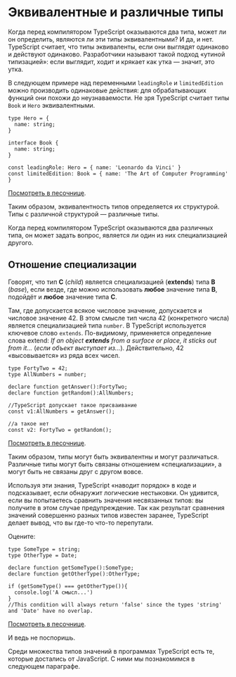 # Эквивалентные и различные типы

Когда перед компилятором TypeScript оказываются два типа, может ли он определить, являются ли эти типы эквивалентными? И да, и нет. TypeScript считает, что типы эквиваленты, если они выглядят одинаково и действуют одинаково. Разработчики называют такой подход «утиной типизацией»: если выглядит, ходит и крякает как утка — значит, это утка.

В следующем примере над переменными `leadingRole` и `limitedEdition` можно производить одинаковые действия: для обрабатывающих функций они похожи до неузнаваемости. Не зря TypeScript считает типы `Book` и `Hero` эквивалентными.

```tsx
type Hero = {
  name: string;
}

interface Book {
  name: string;
}

const leadingRole: Hero = { name: 'Leonardo da Vinci' }
const limitedEdition: Book = { name: 'The Art of Computer Programming' }
```

[Посмотреть в песочнице](https://www.typescriptlang.org/play?#code/C4TwDgpgBAEhBOB7KBeKBvAsAKClAdgIYC2EAXFAM7DwCW+A5gNw4C+OO9wCAZoQMbQAQokQBrDDjxFSFanUYts7bDn6J81KABsIhACb0GAJUS6KcJKgwES5KAHIAMhA2F4+5PsJQAavX5aBygVdU1gHVpiWm59AFFDYFoNChFxa3RbWUcAFQALaABBeAjEHigAYURiMABXbngoAAUkBngSaMZg1iA).

Таким образом, эквивалентность типов определяется их структурой. Типы с различной структурой — различные типы.

Когда перед компилятором TypeScript оказываются два различных типа, он может задать вопрос, является ли один из них специализацией другого.

## Отношение специализации

Говорят, что тип **C** (_child_) является специализацией (**extends**) типа **B** (_base_), если везде, где можно использовать **любое** значение типа **B**, подойдёт и **любое** значение типа **С**.

Там, где допускается всякое числовое значение, допускается и числовое значение 42. В этом смысле тип числа 42 (конкретного числа) является специализацией типа `number`. В TypeScript используется ключевое слово `extends`. По-видимому, применяется определение слова extend: *If an object **extends** from a surface or place, it sticks out from it...* (*если объект выступает из...*). Действительно, 42 «высовывается» из ряда всех чисел.

```tsx
type FortyTwo = 42;
type AllNumbers = number;

declare function getAnswer():FortyTwo;
declare function getRandom():AllNumbers;

//TypeScript допускает такое присваивание
const v1:AllNumbers = getAnswer();

//а такое нет
const v2: FortyTwo = getRandom();
```

[Посмотреть в песочнице](https://www.typescriptlang.org/play?#code/C4TwDgpgBAYg9gVwE6gCoHc5QLxQCwBMA3ALABQokUAggDa0ByCAtgEYRIDOOUAdi+ySky5ACYQAxrQCGSaADMEvCcACWcXlADmEYNV6d0HABQBKAFzxkaTMPFTZCpSvWadwAErTeouMzPmdIwCHJzC5AD0EajgEADKEkiqYMBQgCwggHwggPwggMIggIIggFwggAwggKwggEIgUGVFBRklUFmAAiCAHCB5gEwgRU3tgLwgTSXkEhqcqQBuAIyB9ExsoTzu+oYmpuFkUUWV1bVQXeX9gyME5rCIKCAYWLjuXj5+ZkRAA).

Таким образом, типы могут быть эквивалентны и могут различаться. Различные типы могут быть связаны отношением «специализации», а могут быть не связаны друг с другом вовсе.

Используя эти знания, TypeScript «наводит порядок» в коде и подсказывает, если обнаружит логические нестыковки. Он удивится, если вы попытаетесь сравнить значения несвязанных типов: вы получите в этом случае предупреждение. Так как результат сравнения значений совершенно разных типов известен заранее, TypeScript делает вывод, что вы где-то что-то перепутали.

Оцените:

```tsx
type SomeType = string;
type OtherType = Date;

declare function getSomeType():SomeType;
declare function getOtherType():OtherType;

if (getSomeType() === getOtherType()){
  console.log('А смысл...')
}
//This condition will always return 'false' since the types 'string' and 'Date' have no overlap.
```

[Посмотреть в песочнице](https://www.typescriptlang.org/play?#code/C4TwDgpgBAyg9gWwgFXNAvFAzsATgSwDsBzAbgFgAoUSKAeWAAsJdVbMARAQ2AgsqoATCAGMANl1zQAZgFdCI4PjiEoxCMHhI2EABQBKAFxaUafsPGSZ8xctXrgDZqzQHDTljv5V80qLocTHQModDC1DQ8XSAN9AG8qKCgRFSw4MQgAOjE4Yl0AckAEEChAQRBAHhBAaRASwG4QTLr8-SoAXyoAelbkRnwsZJVBfCUVKAB3fDExKC4xYa4QHqlgWVxVfOkprAh87CIRaCY9tB78nAISLa5CQSh87l4txi4AN2hCOCg4Z9wJMEygA).

И ведь не поспоришь.

Среди множества типов значений в программах TypeScript есть те, которые достались от JavaScript. С ними мы познакомимся в следующем параграфе.
